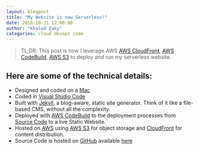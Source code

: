 ```yaml
---
layout: blogpost
title: "My Website is now Serverless!"
date: 2018-10-31 12:00:00
author: "Khaled Zaky"
categories: cloud devops code
---
```


> TL;DR: This post is how I leverage AWS [AWS CloudFront](https://aws.amazon.com/cloudfront/), [AWS CodeBuild](https://aws.amazon.com/codebuild/), [AWS S3](https://aws.amazon.com/s3/) to deploy and run my serverless website.


## Here are some of the technical details:

- Designed and coded on a [Mac](http://www.apple.com/macbook-air)
- Coded in [Visual Studio Code](hhttps://code.visualstudio.com)
- Built with [Jekyll](http://jekyllrb.com/), a blog-aware, static site generator. Think of it like a file-based CMS, without all the complexity.
- Deployed with [AWS CodeBuild](https://aws.amazon.com/codebuild/) to the deployment processes from [Source Code](https://github.com/kzaky/khaledzaky.com) to a live Static Website.
- Hosted on [AWS](http://aws.amazon.com) using [AWS S3](https://aws.amazon.com/s3/) for object storage and [CloudFront](https://aws.amazon.com/cloudfront/) for content distribution.
- Source Code is hosted on [GitHub](https://github.com) available [here](https://github.com/kzaky/khaledzaky.com)